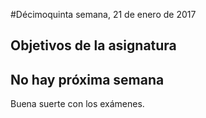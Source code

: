 #Décimoquinta semana, 21 de enero de 2017

## Objetivos de la asignatura



## No hay próxima semana

Buena suerte con los exámenes. 
